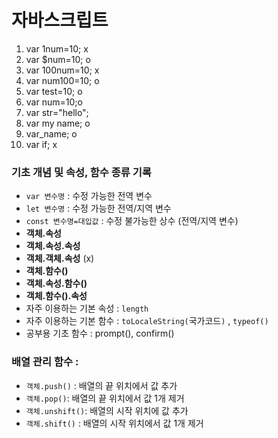 # 자바스크립트
1. var 1num=10; x <!-- 오답:숫자가 앞에 있어서 -->
2. var $num=10; o
3. var 100num=10; x <!-- 오답:숫자가 앞에 있어서 -->
4. var num100=10; o
5. var test=10; o
6. var num=10;o
7. var str="hello"; 
8. var my name; o <!-- 오답:공백이 있어서 붙여써도 틀림. 왜냐면 소문자만 있어서. 대문자도 적절히 섞어줘야한다. -->
9. var_name; o
10. var if; x <!--오답:키워드 사용 -->
### 기초 개념 및 속성, 함수 종류 기록
* `var 변수명` : 수정 가능한 전역 변수
* `let 변수명` : 수정 가능한 전역/지역 변수
* `const 변수명=대입값` : 수정 불가능한 상수 (전역/지역 변수)
* **객체.속성** 
* **객체.속성.속성** 
* **객체.객체.속성** (x) <!-- 객체 2번 연속은 기본적으로 불가 -->
* **객체.함수()** 
* **객체.속성.함수()** 
* **객체.함수().속성** 
* 자주 이용하는 기본 속성 : `length`
* 자주 이용하는 기본 함수 : `toLocaleString(`국가코드`)` , `typeof()`
* 공부용 기초 함수 : prompt(), confirm()
### **배열** 관리 함수 : 
* `객체.push()` : 배열의 끝 위치에서 값 추가
* `객체.pop()`: 배열의 끝 위치에서 값 1개 제거
* `객체.unshift()`: 배열의 시작 위치에 값 추가
* `객체.shift()` : 배열의 시작 위치에서 값 1개 제거